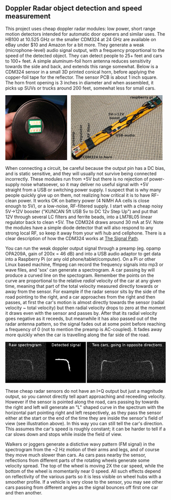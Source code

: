 ## Doppler Radar object detection and speed measurement

This project uses cheap doppler radar modules: low power, short range motion detectors intended for automatic door openers and similar uses. The HB100 at 10.525 GHz or the smaller CDM324 at 24 GHz are available on eBay under $10 and Amazon for a bit more. They generate a weak (microphone-level) audio signal output, with a frequency proportional to the speed of the detected object. They can detect people to 25+ feet and cars to 100+ feet. A simple aluminum-foil horn antenna reduces sensitivity towards the side and back, and extends this range somewhat. Below is a CDM324 sensor in a small 3D printed conical horn, before applying the copper-foil tape for the reflector. The  sensor PCB is about 1 inch square. The horn front opening is 3 inches in diameter and when assembled, it picks up SUVs or trucks around 200 feet, somewhat less for small cars.

![CDM324_horn](https://github.com/jbeale1/doppler/blob/master/CDM324-horn-system.jpg)

When connecting a circuit, be careful because the output pin has a DC bias, and is static sensitive, and they will usually not survive being connected incorrectly. These modules run from +5V but there is no rejection of power-supply noise whatsoever, so it may deliver no useful signal with +5V straight from a USB or switching power supply. I suspect that is why many people quickly give up on them, not realizing how critical it is to have RF-clean power.  It works OK on battery power (4 NiMH AA cells is close enough to 5V), or a low-noise, RF-filtered supply. I start with a cheap noisy 5V->12V booster ("KUNCAN 5ft USB 5v to DC 12v Step Up") and put that 12V through several LC filters and ferrite beads, into a LM78L05 linear regulator back to clean +5V. The CDM324 draws around 30 mA at 5V.  Note the modules have a simple diode detector that will also respond to any strong local RF, so keep it away from your wifi hub and cellphone. There is a clear description of how the CDM324 works at [The Signal Path](http://thesignalpath.com/blogs/2018/08/12/tutorial-experiment-teardown-of-a-24ghz-doppler-radar-module/).

You can run the weak doppler output signal through a preamp (eg. opamp OPA209A, gain of 200x = 46 dB) and into a USB audio adaptor to get data into a Raspberry Pi (or any old phone/tablet/computer). On a Pi or other Linux based machine, ffmpeg can record the frequency signals into mp3 or wave files, and 'sox' can generate a spectrogram. A car passing by will produce a curved line on the spectogram. Remember the points on the curve are proportional to the relative *radial* velocity of the car at any given time, meaning that part of the total velocity measured directly towards or away from the sensor. For example if the radar sensor sits by the side of the road pointing to the right, and a car approaches from the right and then passes, at first the car's motion is almost directly towards the sensor (radial velocity ~ total velocity) but then radial velocity drops to zero at the moment it draws even with the sensor and passes by. After that its radial velocity goes negative as it receeds, but meanwhile it has also passed out of the radar antenna pattern, so the signal fades out at some point before reaching a frequency of 0 (not to mention the preamp is AC-coupled). It fades away more quickly when the car is travelling along the far side of the road.

![CarDopplerSignal](https://github.com/jbeale1/doppler/blob/master/DopplerSignals.jpg)

These cheap radar sensors do not have an I+Q output but just a magnitude output, so you cannot directly tell apart approaching and receeding velocity. However if the sensor is pointed along the road, cars passing by towards the right and left will generate an "L" shaped curve in the spectrum with the horizontal part pointing right and left respectively, as they pass the sensor either at the start or the end of the time they are inside the sensor's field of view (see illustration above). In this way you can still tell the car's direction.  This assumes the car's speed is roughly constant; it can be harder to tell if a car slows down and stops while inside the field of view.  

Walkers or joggers generate a distictive wavy pattern (FM signal) in the spectrogram from the ~2 Hz motion of their arms and legs, and of course they move much slower than cars. As cars pass nearby the sensor, reflections from different parts of the rotating wheels generate some velocity spread. The top of the wheel is moving 2X the car speed, while the bottom of the wheel is momentarily near 0 speed. All such effects depend on reflectivity of the various parts so it is less visible on wheel hubs with a smoother profile.  If a vehicle is very close to the sensor, you may see other cars passing from different angles as the signal bounces off first one car and then another.
